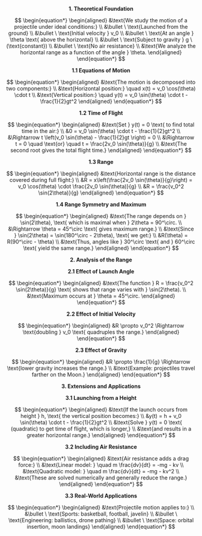 $$
\textbf{1. Theoretical Foundation}
$$

$$
\begin{equation*}
\begin{aligned}
&\text{We study the motion of a projectile under ideal conditions:} \\
&\bullet \ \text{Launched from the ground} \\
&\bullet \ \text{Initial velocity } v_0 \\
&\bullet \ \text{At an angle } \theta \text{ above the horizontal} \\
&\bullet \ \text{Subject to gravity } g \ (\text{constant}) \\
&\bullet \ \text{No air resistance} \\
&\text{We analyze the horizontal range as a function of the angle } \theta.
\end{aligned}
\end{equation*}
$$

$$
\textbf{1.1 Equations of Motion}
$$

$$
\begin{equation*}
\begin{aligned}
&\text{The motion is decomposed into two components:} \\
&\text{Horizontal position:} \quad x(t) = v_0 \cos(\theta) \cdot t \\
&\text{Vertical position:} \quad y(t) = v_0 \sin(\theta) \cdot t - \frac{1}{2}gt^2
\end{aligned}
\end{equation*}
$$

$$
\textbf{1.2 Time of Flight}
$$

$$
\begin{equation*}
\begin{aligned}
&\text{Set } y(t) = 0 \text{ to find total time in the air:} \\
&0 = v_0 \sin(\theta) \cdot t - \frac{1}{2}gt^2 \\
&\Rightarrow t \left(v_0 \sin(\theta) - \frac{1}{2}gt \right) = 0 \\
&\Rightarrow t = 0 \quad \text{or} \quad t = \frac{2v_0 \sin(\theta)}{g} \\
&\text{The second root gives the total flight time.}
\end{aligned}
\end{equation*}
$$

$$
\textbf{1.3 Range}
$$

$$
\begin{equation*}
\begin{aligned}
&\text{Horizontal range is the distance covered during full flight:} \\
&R = x\left(\frac{2v_0 \sin(\theta)}{g}\right) = v_0 \cos(\theta) \cdot \frac{2v_0 \sin(\theta)}{g} \\
&R = \frac{v_0^2 \sin(2\theta)}{g}
\end{aligned}
\end{equation*}
$$

$$
\textbf{1.4 Range Symmetry and Maximum}
$$

$$
\begin{equation*}
\begin{aligned}
&\text{The range depends on } \sin(2\theta), \text{ which is maximal when } 2\theta = 90^\circ. \\
&\Rightarrow \theta = 45^\circ \text{ gives maximum range.} \\
&\text{Since } \sin(2\theta) = \sin(180^\circ - 2\theta), \text{ we get:} \\
&R(\theta) = R(90^\circ - \theta) \\
&\text{Thus, angles like } 30^\circ \text{ and } 60^\circ \text{ yield the same range.}
\end{aligned}
\end{equation*}
$$

$$
\textbf{2. Analysis of the Range}
$$

$$
\textbf{2.1 Effect of Launch Angle}
$$

$$
\begin{equation*}
\begin{aligned}
&\text{The function } R = \frac{v_0^2 \sin(2\theta)}{g} \text{ shows that range varies with } \sin(2\theta). \\
&\text{Maximum occurs at } \theta = 45^\circ.
\end{aligned}
\end{equation*}
$$

$$
\textbf{2.2 Effect of Initial Velocity}
$$

$$
\begin{equation*}
\begin{aligned}
&R \propto v_0^2 \Rightarrow \text{doubling } v_0 \text{ quadruples the range.}
\end{aligned}
\end{equation*}
$$

$$
\textbf{2.3 Effect of Gravity}
$$

$$
\begin{equation*}
\begin{aligned}
&R \propto \frac{1}{g} \Rightarrow \text{lower gravity increases the range.} \\
&\text{Example: projectiles travel farther on the Moon.}
\end{aligned}
\end{equation*}
$$

$$
\textbf{3. Extensions and Applications}
$$

$$
\textbf{3.1 Launching from a Height}
$$

$$
\begin{equation*}
\begin{aligned}
&\text{If the launch occurs from height } h, \text{ the vertical position becomes:} \\
&y(t) = h + v_0 \sin(\theta) \cdot t - \frac{1}{2}gt^2 \\
&\text{Solve } y(t) = 0 \text{ (quadratic) to get time of flight, which is longer,} \\
&\text{and results in a greater horizontal range.}
\end{aligned}
\end{equation*}
$$

$$
\textbf{3.2 Including Air Resistance}
$$

$$
\begin{equation*}
\begin{aligned}
&\text{Air resistance adds a drag force:} \\
&\text{Linear model: } \quad m \frac{dv}{dt} = -mg - kv \\
&\text{Quadratic model: } \quad m \frac{dv}{dt} = -mg - kv^2 \\
&\text{These are solved numerically and generally reduce the range.}
\end{aligned}
\end{equation*}
$$

$$
\textbf{3.3 Real-World Applications}
$$

$$
\begin{equation*}
\begin{aligned}
&\text{Projectile motion applies to:} \\
&\bullet \ \text{Sports: basketball, football, javelin} \\
&\bullet \ \text{Engineering: ballistics, drone pathing} \\
&\bullet \ \text{Space: orbital insertion, moon landings}
\end{aligned}
\end{equation*}
$$
